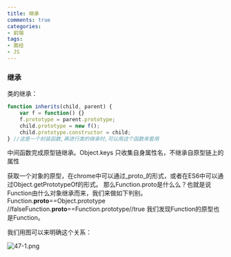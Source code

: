 ```yaml
---
title: 继承
comments: true
categories: 
- 前端
tags: 
- 面经
- JS
---
```


### 继承

类的继承：

```javascript
function inherits(child, parent) {
    var f = function() {}
    f.prototype = parent.prototype;
    child.prototype = new f();
    child.prototype.constructor = child;
} //这是一个封装函数,再进行类的继承时,可以用这个函数来套用
```

中间函数完成原型链继承。Object.keys 只收集自身属性名，不继承自原型链上的属性

获取一个对象的原型，在chrome中可以通过_proto_的形式，或者在ES6中可以通过Object.getPrototypeOf的形式。
那么Function.proto是什么么？也就是说Function由什么对象继承而来，我们来做如下判别。
Function.__proto__==Object.prototype //falseFunction.__proto__==Function.prototype//true
我们发现Function的原型也是Function。

我们用图可以来明确这个关系：

![47-1.png](47-1.png)
